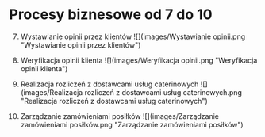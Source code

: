 # Procesy biznesowe od 7 do 10

7. Wystawianie opinii przez klientów
![](images/Wystawianie opinii.png "Wystawianie opinii przez klientów")

8. Weryfikacja opinii klienta
![](images/Weryfikacja opinii.png "Weryfikacja opinii klienta")

9. Realizacja rozliczeń z dostawcami usług caterinowych
![](images/Realizacja rozliczeń z dostawcami usług caterinowych.png "Realizacja rozliczeń z dostawcami usług caterinowych")

10. Zarządzanie zamówieniami posiłków
![](images/Zarządzanie zamówieniami posiłków.png "Zarządzanie zamówieniami posiłków")